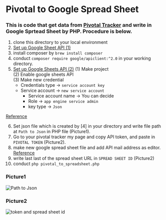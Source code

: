 # Pivotal to Google Spread Sheet

### This is code that get data from [Pivotal Tracker](http://pivotaltracker.com/) and write in Google Sprtead Sheet by PHP. Procedure is below.
1. clone this directory to your local environment
2. [Set up Google Sheet API (1)](https://developers.google.com/sheets/api/quickstart/php)
3. install composer by ```brew install composer```
4. conduct ```composer require google/apiclient:^2.0``` in your working directory.
5. [Set up Google Sheets API (2)](https://console.developers.google.com/)
  (1) Make project  
  (2) Enable google sheets API  
  (3) Make new credential  
     - Credentials type → `service account key`  
     - Service account → `new service account`  
        - Service account name → You can decide  
        - Role → `app engine service admin`  
        - key type → `Json`  

[Reference](http://www.sharkpp.net/blog/2016/09/22/how-to-use-google-spreadsheets-api-for-php.html)  

6. Set json file which is created by [4] in your directory and write file path at `Path to Json` in PHP file (Picture1).
7. Go to your pivotal tracker my page and copy API token, and paste in `PIVOTAL TOKEN` (Picture2).
8. make new google spread sheet file and add API mail address as editor.
[Reference](https://www.fillup.io/post/read-and-write-google-sheets-from-php/)
9. write last last of the spread sheet URL in `SPREAD SHEET ID` (Picture2)
10. conduct ```php pivotal_to_spreadsheet.php```

### Picture1
![Path to Json](https://github.com/ShotaOnishi/Pivotal-to-GoogleSpreadSheet/blob/dev_0911/picture/place_of%20_json_path.png?raw=true "pic1")

### Picture2
![token and spread sheet id](https://github.com/ShotaOnishi/Pivotal-to-GoogleSpreadSheet/blob/dev_0911/picture/place_of_token_and_id.png?raw=true "pic2")
